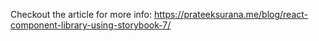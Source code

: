 Checkout the article for more info: https://prateeksurana.me/blog/react-component-library-using-storybook-7/
